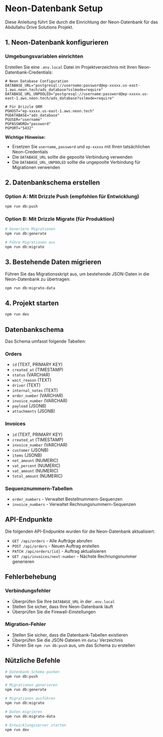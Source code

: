 # Neon-Datenbank Setup

Diese Anleitung führt Sie durch die Einrichtung der Neon-Datenbank für das Abdullahu Drive Solutions Projekt.

## 1. Neon-Datenbank konfigurieren

### Umgebungsvariablen einrichten

Erstellen Sie eine `.env.local` Datei im Projektverzeichnis mit Ihren Neon-Datenbank-Credentials:

```env
# Neon Database Configuration
DATABASE_URL="postgresql://username:password@ep-xxxxx.us-east-1.aws.neon.tech/ads_database?sslmode=require"
DATABASE_URL_UNPOOLED="postgresql://username:password@ep-xxxxx.us-east-1.aws.neon.tech/ads_database?sslmode=require"

# Für Drizzle ORM
PGHOST="ep-xxxxx.us-east-1.aws.neon.tech"
PGDATABASE="ads_database"
PGUSER="username"
PGPASSWORD="password"
PGPORT="5432"
```

**Wichtige Hinweise:**
- Ersetzen Sie `username`, `password` und `ep-xxxxx` mit Ihren tatsächlichen Neon-Credentials
- Die `DATABASE_URL` sollte die gepoolte Verbindung verwenden
- Die `DATABASE_URL_UNPOOLED` sollte die ungepoolte Verbindung für Migrationen verwenden

## 2. Datenbankschema erstellen

### Option A: Mit Drizzle Push (empfohlen für Entwicklung)
```bash
npm run db:push
```

### Option B: Mit Drizzle Migrate (für Produktion)
```bash
# Generiere Migrationen
npm run db:generate

# Führe Migrationen aus
npm run db:migrate
```

## 3. Bestehende Daten migrieren

Führen Sie das Migrationsskript aus, um bestehende JSON-Daten in die Neon-Datenbank zu übertragen:

```bash
npm run db:migrate-data
```

## 4. Projekt starten

```bash
npm run dev
```

## Datenbankschema

Das Schema umfasst folgende Tabellen:

### Orders
- `id` (TEXT, PRIMARY KEY)
- `created_at` (TIMESTAMP)
- `status` (VARCHAR)
- `wait_reason` (TEXT)
- `driver` (TEXT)
- `internal_notes` (TEXT)
- `order_number` (VARCHAR)
- `invoice_number` (VARCHAR)
- `payload` (JSONB)
- `attachments` (JSONB)

### Invoices
- `id` (TEXT, PRIMARY KEY)
- `created_at` (TIMESTAMP)
- `invoice_number` (VARCHAR)
- `customer` (JSONB)
- `items` (JSONB)
- `net_amount` (NUMERIC)
- `vat_percent` (NUMERIC)
- `vat_amount` (NUMERIC)
- `total_amount` (NUMERIC)

### Sequenznummern-Tabellen
- `order_numbers` - Verwaltet Bestellnummern-Sequenzen
- `invoice_numbers` - Verwaltet Rechnungsnummern-Sequenzen

## API-Endpunkte

Die folgenden API-Endpunkte wurden für die Neon-Datenbank aktualisiert:

- `GET /api/orders` - Alle Aufträge abrufen
- `POST /api/orders` - Neuen Auftrag erstellen
- `PATCH /api/orders/[id]` - Auftrag aktualisieren
- `GET /api/invoices/next-number` - Nächste Rechnungsnummer generieren

## Fehlerbehebung

### Verbindungsfehler
- Überprüfen Sie Ihre `DATABASE_URL` in der `.env.local`
- Stellen Sie sicher, dass Ihre Neon-Datenbank läuft
- Überprüfen Sie die Firewall-Einstellungen

### Migration-Fehler
- Stellen Sie sicher, dass die Datenbank-Tabellen existieren
- Überprüfen Sie die JSON-Dateien im `data/` Verzeichnis
- Führen Sie `npm run db:push` aus, um das Schema zu erstellen

## Nützliche Befehle

```bash
# Datenbank-Schema pushen
npm run db:push

# Migrationen generieren
npm run db:generate

# Migrationen ausführen
npm run db:migrate

# Daten migrieren
npm run db:migrate-data

# Entwicklungsserver starten
npm run dev
```






